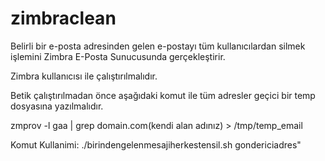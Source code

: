 # zimbraclean
Belirli bir e-posta adresinden gelen e-postayı tüm kullanıcılardan silmek işlemini Zimbra E-Posta Sunucusunda gerçekleştirir.

Zimbra kullanıcısı ile çalıştırılmalıdır. 

Betik çalıştırılmadan önce aşağıdaki komut ile tüm adresler geçici bir temp dosyasına yazılmalıdır.

zmprov -l gaa | grep domain.com(kendi alan adınız) > /tmp/temp_email

Komut Kullanimi:  ./birindengelenmesajiherkestensil.sh gondericiadres" 
